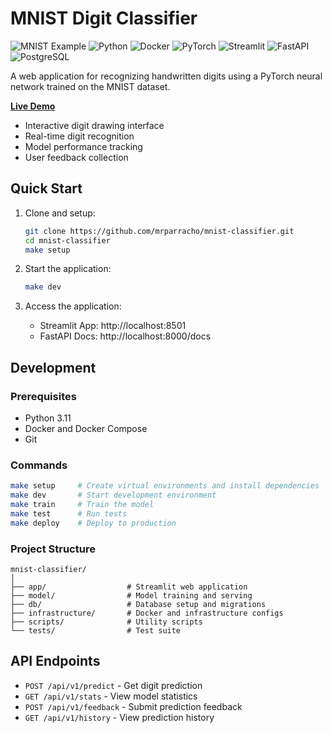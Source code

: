 # MNIST Digit Classifier

![MNIST Example](https://img.shields.io/badge/MNIST-Digit%20Classifier-blue)
![Python](https://img.shields.io/badge/Python-3.11%2B-blue)
![Docker](https://img.shields.io/badge/Docker-Compose-blue)
![PyTorch](https://img.shields.io/badge/PyTorch-2.0%2B-orange)
![Streamlit](https://img.shields.io/badge/Streamlit-1.20%2B-red)
![FastAPI](https://img.shields.io/badge/FastAPI-0.100%2B-green)
![PostgreSQL](https://img.shields.io/badge/PostgreSQL-15-blue)

A web application for recognizing handwritten digits using a PyTorch neural network trained on the MNIST dataset.

**[Live Demo](https://mnist.example.com)**

- Interactive digit drawing interface
- Real-time digit recognition
- Model performance tracking
- User feedback collection

## Quick Start

1. Clone and setup:
   ```bash
   git clone https://github.com/mrparracho/mnist-classifier.git
   cd mnist-classifier
   make setup
   ```

2. Start the application:
   ```bash
   make dev
   ```

3. Access the application:
   - Streamlit App: http://localhost:8501
   - FastAPI Docs: http://localhost:8000/docs

## Development

### Prerequisites

- Python 3.11
- Docker and Docker Compose
- Git

### Commands

```bash
make setup     # Create virtual environments and install dependencies
make dev       # Start development environment
make train     # Train the model
make test      # Run tests
make deploy    # Deploy to production
```

### Project Structure

```
mnist-classifier/
│
├── app/                  # Streamlit web application
├── model/                # Model training and serving
├── db/                   # Database setup and migrations
├── infrastructure/       # Docker and infrastructure configs
├── scripts/              # Utility scripts
└── tests/                # Test suite
```

## API Endpoints

- `POST /api/v1/predict` - Get digit prediction
- `GET /api/v1/stats` - View model statistics
- `POST /api/v1/feedback` - Submit prediction feedback
- `GET /api/v1/history` - View prediction history
